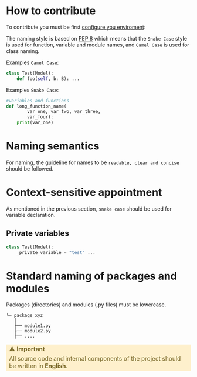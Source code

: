# How to contribute

To contribute you must be first [configure you enviroment](https://github.com/bancolombia/NU0429001_devsecops_engine/blob/trunk/docs/ENVIROMENT_CONFIGURATION.md):

The naming style is based on [PEP 8](https://peps.python.org/pep-0008/) which means that the `Snake Case` style is used for function, variable and module names, and `Camel Case` is used for class naming.

Examples `Camel Case`:
```python
class Test(Model):
    def foo(self, b: B): ...
```


Examples `Snake Case`:
```python
#variables and functions
def long_function_name(
        var_one, var_two, var_three,
        var_four):
    print(var_one)
```

# Naming semantics
For naming, the guideline for names to be ``readable, clear and concise`` should be followed.

# Context-sensitive appointment

As mentioned in the previous section, `snake case` should be used for variable declaration.

##  Private variables

```python
class Test(Model):
    _private_variable = "test" ...
```

# Standard naming of packages and modules

Packages (directories) and modules (.py files) must be lowercase.

```
└─ package_xyz
   │   
   ├── module1.py
   ├── module2.py
   ├── .... 
```

<table>
  <tbody>
    <tr style="background-color:#fef0cc;color: rgba(120,103,40,255);border-style: hidden" id="ROW1">
      <td><b>⚠️ Important </b></td>
    </tr>
    <tr style="background-color:#fef0cc;color: rgba(120,103,40,255);border-style: hidden" id="ROW2">
      <td>All source code and internal components of the project should be written in <b>English</b>.
       </td>
    </tr>
  </tbody>
</table>

